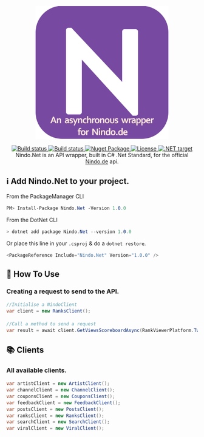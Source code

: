 <p align="center">
  <img src="docs/images/logo.png"  Height=350/>
  <p align="center">
  <a href="https://github.com/AlexGipp/Nindo.Net/actions?query=workflow%3A%22Build+%26+Test%22">
    <img src="https://github.com/AlexGipp/Nindo.Net/workflows/Build%20&%20Test/badge.svg" alt="Build status">
  </a>
  <a href="https://github.com/AlexGipp/Nindo.Net/actions?query=workflow%3A%22Publish+Packages%22">
    <img src="https://github.com/AlexGipp/Nindo.Net/workflows/Publish%20Packages/badge.svg" alt="Build status">
  </a>
  <a href="https://www.nuget.org/packages/Nindo.Net" alt="Nuget Package">
    <img src="https://img.shields.io/nuget/v/Nindo.Net?logo=nuget" title="Go To Nuget Package" alt="Nuget Package"/>
  </a>
  <a href="https://github.com/AlexGipp/Nindo.Net/blob/main/LICENSE" alt="License">
    <img src="https://img.shields.io/github/license/AlexGipp/Nindo.Net" title="Go To License" alt="License"/>
  </a>
  <a href="https://dotnet.microsoft.com/download" alt=".NET target">
    <img alt=".NET target" src="https://img.shields.io/badge/dynamic/xml?color=%23512bd4&label=target&query=%2F%2FTargetFramework%5B1%5D&url=https%3A%2F%2Fraw.githubusercontent.com%2FAlexGipp%2FNindo.Net%2Fmain%2Fsrc%2FNindo.Net%2FNindo.Net.csproj&logo=.net" title="Go To .NET Download">
  </a>

  </br>
    Nindo.Net is an API wrapper, built in C# .Net Standard, for the official <a href="https://nindo.de/">Nindo.de</a> api.
  </p>
</p>

## ℹ Add Nindo.Net to your project.
From the PackageManager CLI

```cs
PM> Install-Package Nindo.Net -Version 1.0.0
```

From the DotNet CLI

```cs
> dotnet add package Nindo.Net --version 1.0.0
```

Or place this line in your `.csproj` & do a `dotnet restore`.

```cs
<PackageReference Include="Nindo.Net" Version="1.0.0" />
```

## 🤔 How To Use

### Creating a request to send to the API.

```cs
//Initialise a NindoClient
var client = new RanksClient();

//Call a method to send a request
var result = await client.GetViewsScoreboardAsync(RankViewerPlatform.Twitch, Size.Big);
```

## 📚 Clients

### All available clients.

```cs
var artistClient = new ArtistClient();
var channelClient = new ChannelClient();
var couponsClient = new CouponsClient();
var feedbackClient = new FeedbackClient();
var postsClient = new PostsClient();
var ranksClient = new RanksClient();
var searchClient = new SearchClient();
var viralClient = new ViralClient();
```

